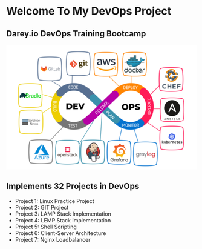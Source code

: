 # Welcome To My DevOps Project
## Darey.io DevOps Training Bootcamp

![alt text](img/DevOps.jpeg "DevOps")

## Implements 32 Projects in DevOps


* Project 1: Linux Practice Project
* Project 2: GIT Project
* Project 3: LAMP Stack Implementation
* Project 4: LEMP Stack Implementation
* Project 5: Shell Scripting
* Project 6: Client-Server Architecture
* Project 7: Nginx Loadbalancer